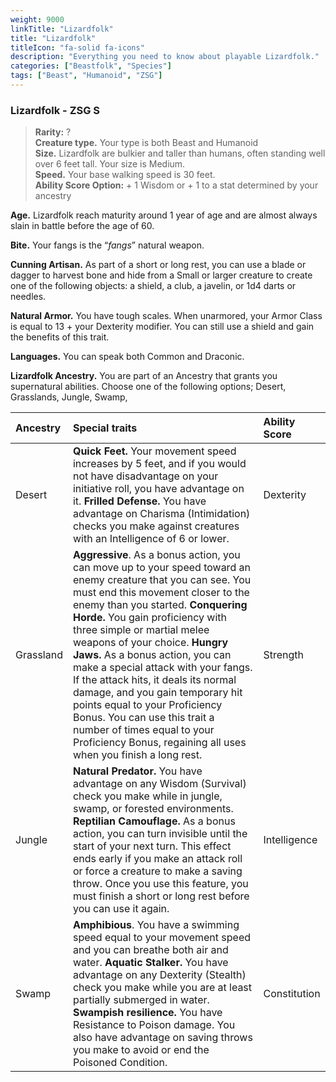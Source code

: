 ```yaml
---
weight: 9000
linkTitle: "Lizardfolk"
title: "Lizardfolk"
titleIcon: "fa-solid fa-icons"
description: "Everything you need to know about playable Lizardfolk."
categories: ["Beastfolk", "Species"]
tags: ["Beast", "Humanoid", "ZSG"]
---
```


### Lizardfolk - ZSG S

> **Rarity:** ?  
> **Creature type.** Your type is both Beast and Humanoid  
> **Size.** Lizardfolk are bulkier and taller than humans, often standing well over 6 feet tall. Your size is Medium.  
> **Speed.** Your base walking speed is 30 feet.  
> **Ability Score Option:** \+ 1 Wisdom or \+ 1 to a stat determined by your ancestry

**Age.** Lizardfolk reach maturity around 1 year of age and are almost always slain in battle before the age of 60\.

**Bite.** Your fangs is the “_fangs_” natural weapon.

**Cunning Artisan.** As part of a short or long rest, you can use a blade or dagger to harvest bone and hide from a Small or larger creature to create one of the following objects: a shield, a club, a javelin, or 1d4 darts or needles.

**Natural Armor.** You have tough scales. When unarmored, your Armor Class is equal to 13 \+ your Dexterity modifier. You can still use a shield and gain the benefits of this trait.

**Languages.** You can speak both Common and Draconic.

**Lizardfolk Ancestry.** You are part of an Ancestry that grants you supernatural abilities. Choose one of the following options; Desert, Grasslands, Jungle, Swamp,

| Ancestry  | Special traits                                                                                                                                                                                                                                                                                                                                                                                                                                                                                                                                                                                                     | Ability Score |
| :-------- | :----------------------------------------------------------------------------------------------------------------------------------------------------------------------------------------------------------------------------------------------------------------------------------------------------------------------------------------------------------------------------------------------------------------------------------------------------------------------------------------------------------------------------------------------------------------------------------------------------------------- | :------------ |
| Desert    | **Quick Feet.** Your movement speed increases by 5 feet, and if you would not have disadvantage on your initiative roll, you have advantage on it. **Frilled Defense.** You have advantage on Charisma (Intimidation) checks you make against creatures with an Intelligence of 6 or lower.                                                                                                                                                                                                                                                                                                                        | Dexterity     |
| Grassland | **Aggressive**. As a bonus action, you can move up to your speed toward an enemy creature that you can see. You must end this movement closer to the enemy than you started. **Conquering Horde.** You gain proficiency with three simple or martial melee weapons of your choice. **Hungry Jaws.** As a bonus action, you can make a special attack with your fangs. If the attack hits, it deals its normal damage, and you gain temporary hit points equal to your Proficiency Bonus. You can use this trait a number of times equal to your Proficiency Bonus, regaining all uses when you finish a long rest. | Strength      |
| Jungle    | **Natural Predator.** You have advantage on any Wisdom (Survival) check you make while in jungle, swamp, or forested environments. **Reptilian Camouflage.** As a bonus action, you can turn invisible until the start of your next turn. This effect ends early if you make an attack roll or force a creature to make a saving throw. Once you use this feature, you must finish a short or long rest before you can use it again.                                                                                                                                                                               | Intelligence  |
| Swamp     | **Amphibious**. You have a swimming speed equal to your movement speed and you can breathe both air and water. **Aquatic Stalker.** You have advantage on any Dexterity (Stealth) check you make while you are at least partially submerged in water. **Swampish resilience.** You have Resistance to Poison damage. You also have advantage on saving throws you make to avoid or end the Poisoned Condition.                                                                                                                                                                                                     | Constitution  |

